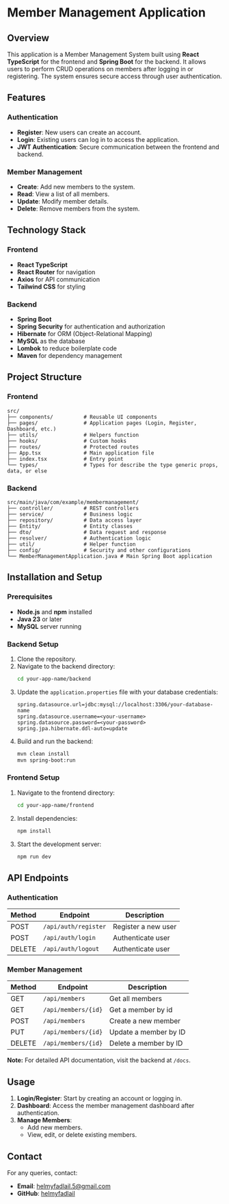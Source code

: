 # Member Management Application

## Overview

This application is a Member Management System built using **React TypeScript** for the frontend and **Spring Boot** for the backend. It allows users to perform CRUD operations on members after logging in or registering. The system ensures secure access through user authentication.

## Features

### Authentication

- **Register**: New users can create an account.
- **Login**: Existing users can log in to access the application.
- **JWT Authentication**: Secure communication between the frontend and backend.

### Member Management

- **Create**: Add new members to the system.
- **Read**: View a list of all members.
- **Update**: Modify member details.
- **Delete**: Remove members from the system.

## Technology Stack

### Frontend

- **React TypeScript**
- **React Router** for navigation
- **Axios** for API communication
- **Tailwind CSS** for styling

### Backend

- **Spring Boot**
- **Spring Security** for authentication and authorization
- **Hibernate** for ORM (Object-Relational Mapping)
- **MySQL** as the database
- **Lombok** to reduce boilerplate code
- **Maven** for dependency management

## Project Structure

### Frontend

```
src/
├── components/          # Reusable UI components
├── pages/               # Application pages (Login, Register, Dashboard, etc.)
├── utils/               # Helpers function
├── hooks/               # Custom hooks
├── routes/              # Protected routes
├── App.tsx              # Main application file
├── index.tsx            # Entry point
└── types/               # Types for describe the type generic props, data, or else
```

### Backend

```
src/main/java/com/example/membermanagement/
├── controller/          # REST controllers
├── service/             # Business logic
├── repository/          # Data access layer
├── Entity/              # Entity classes
├── dto/                 # Data request and response
├── resolver/            # Authentication logic
├── util/                # Helper function
├── config/              # Security and other configurations
└── MemberManagementApplication.java # Main Spring Boot application
```

## Installation and Setup

### Prerequisites

- **Node.js** and **npm** installed
- **Java 23** or later
- **MySQL** server running

### Backend Setup

1. Clone the repository.
2. Navigate to the backend directory:
   ```bash
   cd your-app-name/backend
   ```
3. Update the `application.properties` file with your database credentials:
   ```properties
   spring.datasource.url=jdbc:mysql://localhost:3306/your-database-name
   spring.datasource.username=<your-username>
   spring.datasource.password=<your-password>
   spring.jpa.hibernate.ddl-auto=update
   ```
4. Build and run the backend:
   ```bash
   mvn clean install
   mvn spring-boot:run
   ```

### Frontend Setup

1. Navigate to the frontend directory:
   ```bash
   cd your-app-name/frontend
   ```
2. Install dependencies:
   ```bash
   npm install
   ```
3. Start the development server:
   ```bash
   npm run dev
   ```

## API Endpoints

### Authentication

| Method | Endpoint             | Description         |
| ------ | -------------------- | ------------------- |
| POST   | `/api/auth/register` | Register a new user |
| POST   | `/api/auth/login`    | Authenticate user   |
| DELETE | `/api/auth/logout`   | Authenticate user   |

### Member Management

| Method | Endpoint            | Description           |
| ------ | ------------------- | --------------------- |
| GET    | `/api/members`      | Get all members       |
| GET    | `/api/members/{id}` | Get a member by id    |
| POST   | `/api/members`      | Create a new member   |
| PUT    | `/api/members/{id}` | Update a member by ID |
| DELETE | `/api/members/{id}` | Delete a member by ID |

**Note:** For detailed API documentation, visit the backend at `/docs`.

## Usage

1. **Login/Register**: Start by creating an account or logging in.
2. **Dashboard**: Access the member management dashboard after authentication.
3. **Manage Members**:
   - Add new members.
   - View, edit, or delete existing members.

## Contact

For any queries, contact:

- **Email**: helmyfadlail.5@gmail.com
- **GitHub**: [helmyfadlail](https://github.com/helmyfadlail)
